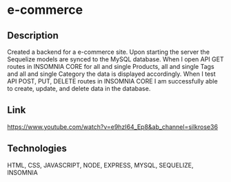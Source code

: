 # e-commerce

## Description
Created a backend for a e-commerce site. Upon starting the server the Sequelize models are synced to the MySQL database. When I open API GET routes in INSOMNIA CORE for all and single Products, all and single Tags and all and single Category the data is displayed accordingly. When I test API POST, PUT, DELETE routes in INSOMNIA CORE I am successfully able to create, update, and delete data in the database.

## Link
https://www.youtube.com/watch?v=e9hzI64_Ep8&ab_channel=silkrose36

## Technologies
HTML, CSS, JAVASCRIPT, NODE, EXPRESS, MYSQL, SEQUELIZE, INSOMNIA